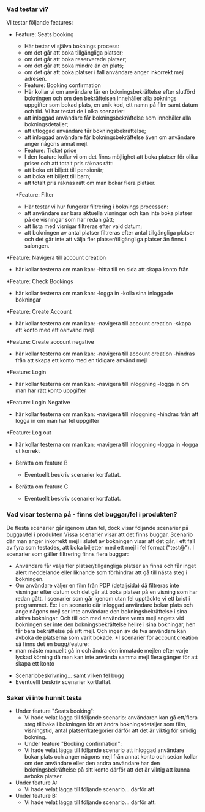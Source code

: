 ### Vad testar vi?
Vi testar följande features:
* Feature: Seats booking
  *  Här testar vi själva boknings process:
  - om det går att boka tillgängliga platser;
  - om det går att boka reserverade platser;
  - om det går att boka mindre än en plats;
  - om det går att boka platser i fall användare anger inkorrekt mejl adresen.

  * Feature: Booking confirmation
  * Här kollar vi om användare får en bokningsbekräftelse efter slutförd bokningen och om den bekräftelsen innehåller alla boknings uppgifter som bokad plats, en unik kod, ett namn på film samt datum och tid. Vi har testat de i olka scenarier:
  - att inloggad användare får bokningsbekräftelse som innehåler alla bokningsdetaljer; 
  - att utloggad användare får bokningsbekräftelse; 
  - att inloggad användare får bokningsbekräftelse även om användare anger någons annat mejl.

  * Feature: Ticket price
  * I den feature kollar vi om det finns möjlighet att boka platser för olika priser och att totalt pris räknas rätt:
  - att boka ett biljett till pensionär;
  - att boka ett biljett till barn;
  - att totalt pris räknas rätt om man bokar flera platser.

  *Feature: Filter
  * Här testar vi hur fungerar filtrering i boknings processen:
  - att användare ser bara aktuella visningar och kan inte boka platser på de visningar som har redan gått;
  - att lista med visnigar filtreras efter vald datum; 
  - att bokningen av antal platser filtreras efter antal tillgängliga platser och det går inte att välja fler platser/tillgängliga platser än finns i salongen.

 *Feature: Navigera till account creation
 * här kollar testerna om man kan:
  -hitta till en sida att skapa konto från
   
 *Feature: Check Bookings
 * här kollar testerna om man kan:
  -logga in
  -kolla sina inloggade bokningar
   
  *Feature: Create Account
 * här kollar testerna om man kan:
  -navigera till account creation
  -skapa ett konto med ett oanvänd mejl
   
*Feature: Create account negative
 * här kollar testerna om man kan:
  -navigera till account creation
  -hindras från att skapa ett konto med en tidigare använd mejl

*Feature: Login
 * här kollar testerna om man kan:
  -navigera till inloggning
  -logga in om man har rätt konto uppgifter

*Feature: Login Negative
 * här kollar testerna om man kan:
  -navigera till inloggning
  -hindras från att logga in om man har fel uppgifter

*Feature: Log out
 * här kollar testerna om man kan:
  -navigera till inloggning
  -logga in
  -logga ut korrekt

* Berätta om feature B
  * Eventuellt beskriv scenarier kortfattat.
* Berätta om feature C
  * Eventuellt beskriv scenarier kortfattat.

 ### Vad visar testerna på - finns det buggar/fel i produkten? 
 De flesta scenarier går igenom utan fel, dock visar följande scenarier på buggar/fel i produkten
 Vissa scenarier visar att det finns buggar.
 Scenario där man anger inkorrekt mejl i slutet av bokningen visar att det går, i ett fall av fyra som testades, att boka biljetter med ett mejl i fel format ("test@"). 
 I scenarier som gäller filtrering finns flera buggar: 
 - Användare får välja fler platser/tillgängliga platser än finns och får inget alert meddelande eller liknande som förhindrar att gå till nästa steg i bokningen. 
 - Om användare väljer en film från PDP (detaljsida) då filtreras inte visningar efter datum och det går att boka platser på en visning som har redan gått. 
 I scenarier som går igenom utan fel upptäckte vi ett brist i programmet. Ex: i en scenario där inloggad användare bokar plats och ange någons mejl ser inte användare den bokningsbekräftelse i sina aktiva bokningar. Och till och med användare vems mejl angets vid bokningen ser inte den bokningsbekräftelse hellre i sina bokningar, hen får bara bekräftelse på sitt mejl. Och ingen av de tva användare kan avboka de platserna som varit bokade.
*I scenarier för account creation så finns det en bugg/feature:
- man måste manuellt gå in och ändra den inmatade mejlen efter varje lyckad körning då man kan inte använda samma mejl flera gånger för att skapa ett konto
 * Scenariobeskrivning... samt vilken fel bugg
* Eventuellt beskriv scenarier kortfattat.

### Saker vi inte hunnit testa
* Under feature "Seats booking":
  * Vi hade velat lägga till följande scenario: användaren kan gå ett/flera steg tillbaka i bokningen för att ändra bokningsdetaljer som film, visningstid, antal platser/kategorier därför att det är viktig för smidig bokning. 
  * Under feature "Booking confirmation":
  * Vi hade velat lägga till följande scenario att inloggad användare bokar plats och anger någons mejl från annat konto och sedan kollar om den användare eller den andra användare har den bokningsbekräftelse på sitt konto därför att det är viktig att kunna avboka platser. 
* Under feature A:
  * Vi hade velat lägga till följande scenario... därför att.
* Under feature B:
  * Vi hade velat lägga till följande scenario... därför att.
